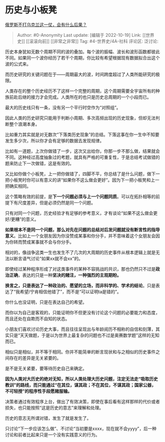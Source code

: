 # 历史与小板凳
[俄罗斯不打乌克兰这一仗，会有什么后果？](https://www.zhihu.com/question/555205279/answer/2721905410)

> Author: #0-Anonymity
> Last update: [编辑于 2022-10-19]
> Link: [[世界史]] [[滚滚向前]] [[非常之非常]]
> Tag: #4-世界史/4A-社科
> 评论区:
> 泛讨论:

历史本身犹如无数个周期不同的波的叠加。每个波的振幅、波长和波形函数都彼此不同。如果同一个波你经历了若干个周期，你比较有希望根据现有数据拟合出这个波的公式来。

而历史研究的关键问题在于——周期最大的波，时间跨度超过了人类所能研究的极限。

人类存在的整个历史经历不了这样一个完整的周期，这个周期需要全宇宙所有的种族前赴后继的接力才会完成。人类所在的也只是历史总周期的一个小段而已。

最大的历史线只有一条，没有另一个平行时空作为“对照组”。

因此人类的历史研究只能用于判断小周期、多次高频出现的历史现象，但却无法判断整个浪潮本身。

比如重力其实就是对无数次“下落类历史现象”的总结。下落这事在你一生中不知要发生多少次，所以你才会有足够的数据去发现规律。

比如有一道题，上次你做错了一步，这次又出给你，你那一步不那么做，结果就会不同。这种经过高度抽象过的考题，就具有严格的可重复性，于是总结考试做错的题来防止下一次做错，这是有效的。

又比如你做个小板凳，上一把你做错了，四脚不平，你总结了是什么问题，做下一把小板凳时你可以有意义的讲“如果你不这么做会更好”。因为下一把小板凳和上一把确实相同。

这个策略有效的前提，是**下一个问题必须与上一个问题同质**。可以在拓扑相等的前提下有尺度差异，但是必须仍然是同一个问题。

只有对同一个问题，历史经验才有足够的参考意义，才有谈论“如果不这么做会更好/更糟”的意义。

**如果根本不是同一个问题，那么对先在问题的总结对后发问题就没有断言性的指导意义**。比如上一个女朋友因为你没赞成某事和你分手，并不意味着这个女朋友会因为你转而赞成某事就不会与你分手。

相对的，像战争这类一生也发生不了几次的大周期的历史事件从根本逻辑上就是无法以断言语气讨论“如果xx就不会xx”的。

即使经过某种程序形成了对这类事件的某种不容挑战的共识，那也仍然只不过是**政治正确**，表达的只是一种**坚决的赌注，**一种**强烈的主观期盼。**

**换言之，只是表达了一种政治的、愿望的立场，而非科学的、学术的结论**。只是表达了“我希望/宁肯相信他错了”，而不是“可以证明ta是错的”。

你什么也没证明，只是在表达自己的希望。

而你以为自己是客观的，只能证明你不但更没有讨论这个问题的必要能力和态度，而且还处在自欺而不自知的状态。

小朋友们喜欢讨论历史大事，而且往往呈现出与年龄阅历不相称的自信和刻薄，其实只是“天天做题，于是以为世界上最复杂的问题也不过是奥赛数学题”这样的无知而已。

相似只是相似，并不等于相同。你并不能简单的断言现状和与之相似的历史事件之间存在的差异是无关紧要的。

是不是无关紧要，要等待历史自己来确定。

**因为人类对大历史的绝对无知，所以人类处理大历史问题，注定无法走“吸取历史教训”的路线，而只能通过“在其位，谋其政；不在其位，不谋其政；国家公器，不可轻授”的程序性手段愿赌服输。**

决策者通过有效程序上台，做出了有效决策，即使在事后看有这样那样的代价或者损失，也只能按照“这是历史的意志”来理解和处理。

历史的意志无所谓对错，发生了就是发生了。

只讨论“下一步应该怎么做”、不讨论“当初要是xxxx，现在就不会yyyy”，后一种讨论和前者比起来只是一个没有实践意义的行为。

